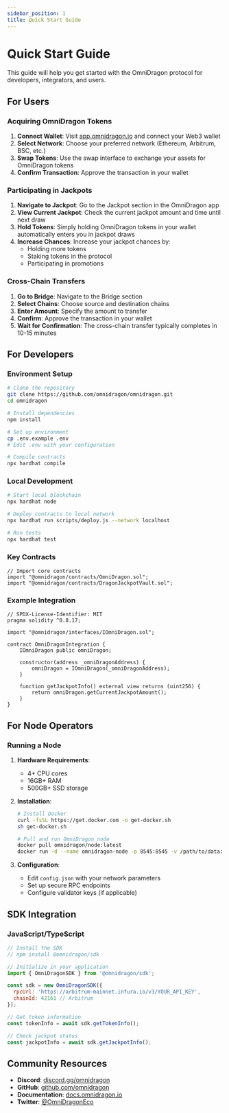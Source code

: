```yaml
---
sidebar_position: 1
title: Quick Start Guide
---
```


# Quick Start Guide

This guide will help you get started with the OmniDragon protocol for developers, integrators, and users.

## For Users

### Acquiring OmniDragon Tokens

1. **Connect Wallet**: Visit [app.omnidragon.io](https://app.omnidragon.io) and connect your Web3 wallet
2. **Select Network**: Choose your preferred network (Ethereum, Arbitrum, BSC, etc.)
3. **Swap Tokens**: Use the swap interface to exchange your assets for OmniDragon tokens
4. **Confirm Transaction**: Approve the transaction in your wallet

### Participating in Jackpots

1. **Navigate to Jackpot**: Go to the Jackpot section in the OmniDragon app
2. **View Current Jackpot**: Check the current jackpot amount and time until next draw
3. **Hold Tokens**: Simply holding OmniDragon tokens in your wallet automatically enters you in jackpot draws
4. **Increase Chances**: Increase your jackpot chances by:
   - Holding more tokens
   - Staking tokens in the protocol
   - Participating in promotions

### Cross-Chain Transfers

1. **Go to Bridge**: Navigate to the Bridge section
2. **Select Chains**: Choose source and destination chains
3. **Enter Amount**: Specify the amount to transfer
4. **Confirm**: Approve the transaction in your wallet
5. **Wait for Confirmation**: The cross-chain transfer typically completes in 10-15 minutes

## For Developers

### Environment Setup

```bash
# Clone the repository
git clone https://github.com/omnidragon/omnidragon.git
cd omnidragon

# Install dependencies
npm install

# Set up environment
cp .env.example .env
# Edit .env with your configuration

# Compile contracts
npx hardhat compile
```

### Local Development

```bash
# Start local blockchain
npx hardhat node

# Deploy contracts to local network
npx hardhat run scripts/deploy.js --network localhost

# Run tests
npx hardhat test
```

### Key Contracts

```solidity
// Import core contracts
import "@omnidragon/contracts/OmniDragon.sol";
import "@omnidragon/contracts/DragonJackpotVault.sol";
```

### Example Integration

```solidity
// SPDX-License-Identifier: MIT
pragma solidity ^0.8.17;

import "@omnidragon/interfaces/IOmniDragon.sol";

contract OmniDragonIntegration {
    IOmniDragon public omniDragon;
    
    constructor(address _omniDragonAddress) {
        omniDragon = IOmniDragon(_omniDragonAddress);
    }
    
    function getJackpotInfo() external view returns (uint256) {
        return omniDragon.getCurrentJackpotAmount();
    }
}
```

## For Node Operators

### Running a Node

1. **Hardware Requirements**:
   - 4+ CPU cores
   - 16GB+ RAM
   - 500GB+ SSD storage
   
2. **Installation**:
   ```bash
   # Install Docker
   curl -fsSL https://get.docker.com -o get-docker.sh
   sh get-docker.sh
   
   # Pull and run OmniDragon node
   docker pull omnidragon/node:latest
   docker run -d --name omnidragon-node -p 8545:8545 -v /path/to/data:/data omnidragon/node:latest
   ```

3. **Configuration**:
   - Edit `config.json` with your network parameters
   - Set up secure RPC endpoints
   - Configure validator keys (if applicable)

## SDK Integration

### JavaScript/TypeScript

```javascript
// Install the SDK
// npm install @omnidragon/sdk

// Initialize in your application
import { OmniDragonSDK } from '@omnidragon/sdk';

const sdk = new OmniDragonSDK({
  rpcUrl: 'https://arbitrum-mainnet.infura.io/v3/YOUR_API_KEY',
  chainId: 42161 // Arbitrum
});

// Get token information
const tokenInfo = await sdk.getTokenInfo();

// Check jackpot status
const jackpotInfo = await sdk.getJackpotInfo();
```

## Community Resources

- **Discord**: [discord.gg/omnidragon](https://discord.gg/omnidragon)
- **GitHub**: [github.com/omnidragon](https://github.com/omnidragon)
- **Documentation**: [docs.omnidragon.io](https://docs.omnidragon.io)
- **Twitter**: [@OmniDragonEco](https://twitter.com/OmniDragonEco)
